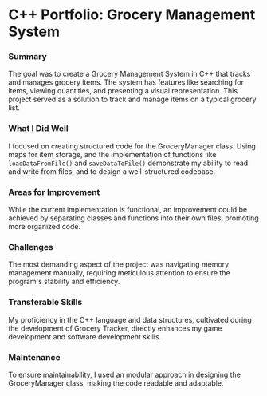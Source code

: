 # C++ Portfolio: Grocery Management System

### Summary

The goal was to create a Grocery Management System in C++ that tracks and manages grocery items. The system has features like searching for items, viewing quantities, and presenting a visual representation. This project served as a solution to track and manage items on a typical grocery list.

### What I Did Well

I focused on creating structured code for the GroceryManager class. Using maps for item storage, and the implementation of functions like `loadDataFromFile()` and `saveDataToFile()` demonstrate my ability to read and write from files, and to design a well-structured codebase. 

### Areas for Improvement

While the current implementation is functional, an improvement could be achieved by separating classes and functions into their own files, promoting more organized code.

### Challenges

The most demanding aspect of the project was navigating memory management manually, requiring meticulous attention to ensure the program's stability and efficiency.

### Transferable Skills

My proficiency in the C++ language and data structures, cultivated during the development of Grocery Tracker, directly enhances my game development and software development skills. 

### Maintenance

To ensure maintainability, I used an modular approach in designing the GroceryManager class, making the code readable and adaptable.
